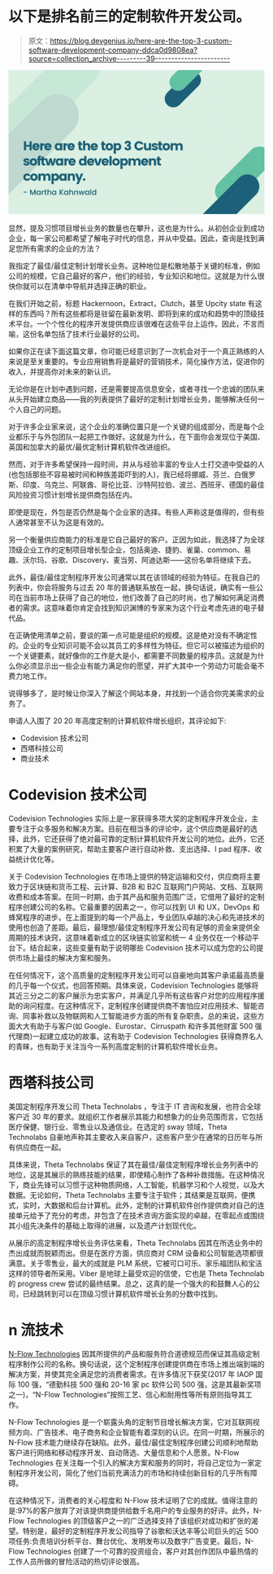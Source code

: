 # 以下是排名前三的定制软件开发公司。

> 原文：<https://blog.devgenius.io/here-are-the-top-3-custom-software-development-company-ddca0d9808ea?source=collection_archive---------39----------------------->

![](img/ce84f9cfeb50067a31def3ba7a631ab4.png)

显然，提及习惯项目增长业务的数量也在攀升，这也是为什么。从初创企业到成功企业，每一家公司都希望了解电子时代的信息，并从中受益。因此，查询是找到满足您所有需求的企业的方法？

我指定了最佳/最佳定制计划增长业务。这种地位是松散地基于关键的标准，例如公司的规模，它自己最好的客户，他们的经验，专业知识和地位。这就是为什么很快你就可以在清单中导航并选择正确的职业。

在我们开始之前，标题 Hackernoon，Extract，Clutch，甚至 Upcity state 有这样的东西吗？所有这些都将是驻留在最新发明、即将到来的成功和趋势中的顶级技术平台。一个个性化的程序开发提供商应该很难在这些平台上运作。因此，不言而喻，这份名单包括了技术行业最好的公司。

如果你正在读下面这篇文章，你可能已经意识到了一次机会对于一个真正熟练的人来说是至关重要的。专业应用销售将是最好的营销技术，简化操作方法，促进你的收入，并提高你对未来的新认识。

无论你是在计划中遇到问题，还是需要提高信息安全，或者寻找一个忠诚的团队来从头开始建立商品——我的列表提供了最好的定制计划增长业务，能够解决任何一个人自己的问题。

对于许多企业家来说，这个企业的准确位置只是一个关键的组成部分，而是每个企业都乐于与外包团队一起把工作做好。这就是为什么，在下面你会发现位于美国、英国和加拿大的最优/最优定制计算机软件改进组织。

然而，对于许多希望保持一段时间，并从与经验丰富的专业人士打交道中受益的人(也包括那些不容易被时间和种族差距吓到的人)，我已经将挪威、芬兰、白俄罗斯、印度、乌克兰、阿联酋、哥伦比亚、沙特阿拉伯、波兰、西班牙、德国的最佳风险投资习惯计划增长提供商包括在内。

即使是现在，外包是否仍然是每个企业家的选择。有些人声称这是值得的，但有些人通常甚至不认为这是有效的。

另一个衡量供应商能力的标准是它自己最好的客户。正因为如此，我选择了为全球顶级企业工作的定制项目增长型企业，包括奥迪、捷豹、雀巢、common、易趣、沃尔玛、谷歌、Discovery、麦当劳、阿迪达斯——这份名单将继续下去。

此外，最佳/最佳定制程序开发公司通常以其在该领域的经验为特征。在我自己的列表中，你会将服务与过去 20 年的普通联系放在一起，换句话说，确实有一些公司在当前市场上获得了自己的地位，他们改善了自己的时尚，也了解如何满足消费者的需求。这意味着你肯定会找到知识渊博的专家来为这个行业考虑先进的电子替代品。

在正确使用清单之前，要谈的第一点可能是组织的规模。这是绝对没有不确定性的。企业的专业知识可能不会以其员工的多样性为特征。但它可以被描述为组织的一个关键要素，就好像你的工作是大是小，都需要不同数量的程序员。这就是为什么你必须显示出一些企业有能力满足你的愿望，并扩大其中一个劳动力可能会毫不费力地工作。

说得够多了，是时候让你深入了解这个网站本身，并找到一个适合你完美需求的业务了。

申请人入围了 20 20 年高度定制的计算机软件增长组织，其评论如下:

*   Codevision 技术公司
*   西塔科技公司
*   商业技术

# Codevision 技术公司

Codevision Technologies 实际上是一家获得多项大奖的定制程序开发企业，主要专注于众多服务和解决方案。目前在相当多的评论中，这个供应商是最好的选择，此外，它还获得了绝对最可靠的定制计算机软件开发公司的地位。此外，它还积累了大量的案例研究，帮助主要客户进行自动补救、支出选择、I pad 程序、收益统计优化等。

关于 Codevision Technologies 在市场上提供的特定运输和交付，供应商将主要致力于区块链和货币工程、云计算、B2B 和 B2C 互联网门户网站、文档、互联网收费和成本答案。在同一时期，由于其产品和服务范围广泛，它借用了最好的定制程序创建公司的名称。它最重要的因素之一，你可以找到 UI 和 UX，DevOps 和蜂窝程序的进步。在上面提到的每一个产品上，专业团队卓越的决心和先进技术的使用也创造了差距。最后，最理想/最佳定制程序开发公司有足够的资金来提供全周期的技术诀窍，这意味着新成立的区块链实验室和统一 4 业务仅在一个移动平台下。结合起来，这些变量有助于说明哪些 Codevision 技术可以成为您的公司提供市场上最佳的解决方案和服务。

在任何情况下，这个高质量的定制程序开发公司可以自豪地向其客户承诺最高质量的几乎每一个仪式，也回答预期。具体来说，Codevision Technologies 能够将其近三分之二的客户展示为忠实客户，并满足几乎所有这些客户对您的应用程序援助的询问程度。在这种情况下，定制程序创建提供商不害怕应对应用技术、智能咨询、同事补救以及物联网和人工智能进步方面的所有复杂职责。总的来说，这些方面大大有助于与客户(如 Google、Eurostar、Cirruspath 和许多其他财富 500 强代理商)一起建立成功的故事。这有助于 Codevision Technologies 获得商界名人的青睐，也有助于关注当今一系列高度定制的计算机软件增长业务。

# 西塔科技公司

美国定制程序开发公司 Theta Technolabs ，专注于 IT 咨询和发展，也符合全球客户近 30 年的要求。就组织工作者展示其能力和想象力的业务范围而言，它包括医疗保健、银行业、零售业以及通信业。在选定的 sway 领域，Theta Technolabs 自豪地声称其主要收入来自客户，这些客户至少在通常的日历年与所有供应商在一起。

具体来说，Theta Technolabs 保证了其在最佳/最佳定制程序增长业务列表中的地位，这是其展示的熟练技能的结果，即使精心制作了各种补救措施。在这种情况下，商业先锋可以习惯于这种物质网络，人工智能，机器学习和个人视觉，以及大数据。无论如何，Theta Technolabs 主要专注于软件；其结果是互联网，便携式，实时，大数据和后台计算机。此外，定制的计算机软件创作提供商对自己的连接单元给予了充分的考虑，并包含了在技术咨询方面实现的卓越，在零起点或围绕其小组先决条件的基础上取得的进展，以及遗产计划现代化。

从展示的高定制程序增长业务评估来看，Theta Technolabs 因其在所选业务中的杰出成就而脱颖而出。但是在医疗方面，供应商对 CRM 设备和公司智能选项都很满意。关于零售业，最大的成就是 PLM 系统，它被可口可乐、家乐福团队和宝洁这样的领导者所采用。Viber 是地球上最受欢迎的信使，它也是 Theta Technolab 的 progress crew 尝试的最终结果。总之，这真的是一个强大的和鼓舞人心的公司，已经跳转到可以在顶级习惯计算机软件增长业务的分数中找到。

# n 流技术

[N-Flow Technologies](https://nflowtech.com/) 因其所提供的产品和服务符合道德规范而保证其高级定制程序制作公司的名称。换句话说，这个定制程序创建提供商在市场上推出端到端的解决方案，并使其完全满足您的消费者需求。在许多情况下获奖(2017 年 IAOP 国际 100 强，“德勤科技 500 强和 20-16 家 pc 软件公司 500 强，这是其最新奖项之一)，“N-Flow Technologies”按照工艺、信心和耐用性等所有原则指导其工作。

N-Flow Technologies 是一个崭露头角的定制节目增长解决方案，它对互联网视频方向、广告技术、电子商务和企业智能有着深刻的认识。在同一时期，所展示的 N-Flow 技术能力继续存在缺陷。此外，最佳/最佳定制程序创建公司顺利地帮助客户进行网络和移动程序开发、自动筛选、大量信息和个人愿景。N-Flow Technologies 在关注每一个引入的解决方案和服务的同时，将自己定位为一家定制程序开发公司，简化了他们当前充满活力的市场和持续创新目标的几乎所有障碍。

在这种情况下，消费者的关心程度和 N-Flow 技术证明了它的成就。值得注意的是:97%的客户放弃了对该提供商提供给数千名用户的专业服务的好评。此外，N-Flow Technologies 的顶级客户之一的广泛选择支持了该组织对成功和扩张的渴望。特别是，最好的定制程序开发公司指导了谷歌和沃达丰等公司巨头的近 500 项任务:负责培训分析平台、舞台优化、发明发布以及数字广告变更。最后，N-Flow Technologies 创建了一个可靠的投资组合，客户对其创作团队中最热情的工作人员所做的冒险活动的热切评论很高。